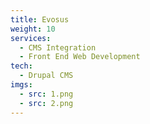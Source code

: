 ```yaml
---
title: Evosus
weight: 10
services:
  - CMS Integration
  - Front End Web Development
tech:
  - Drupal CMS
imgs:
  - src: 1.png
  - src: 2.png
---
```


